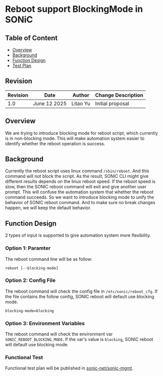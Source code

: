 # Reboot support BlockingMode in SONiC

## Table of Content

- [Overview](#overview)
- [Background](#background)
- [Function Design](#function-design)
- [Test Plan](#test-plan)

## Revision

| Revision | Date       | Author     | Change Description |
| -------- | ---------- | ---------- | ------------------ |
| 1.0      | June 12 2025 | Litao Yu | Initial proposal   |

## Overview

We are trying to introduce blocking mode for reboot script, which currently is in non-blocking mode. This will make automation system easier to identify whether the reboot operation is success.

## Background

Currently the reboot script uses linux command `/sbin/reboot`. And this command will not block the script. As the result, SONIC CLI might give different results depends on the linux reboot speed. If the reboot speed is slow, then the SONIC reboot command will exit and give another user prompt. This will confuse the automation system that whether the reboot command succeeds.
So we want to introduce blocking mode to unify the behavior of SONIC reboot command. And to make sure no break changes happen, we will keep the default behavior.

## Function Design

2 types of input is supported to give automation system more flexibility.

### Option 1: Paramter

The reboot command line will be as follow:
```
reboot [--blocking-mode]
```

### Option 2: Config File
The reboot command will check the config file in `/etc/sonic/reboot_cfg`. If the file contains the follow config, SONIC reboot will default use blocking mode.
```
blocking-mode=blocking
```

### Option 3: Environment Variables
The reboot command will check the environment var `SONIC_REBOOT_BLOCKING_MODE`. If the var's value is `blocking`, SONIC reboot will default use blocking mode.

### Functional Test

Functional test plan will be published in [sonic-net/sonic-mgmt](https://github.com/sonic-net/sonic-mgmt).
